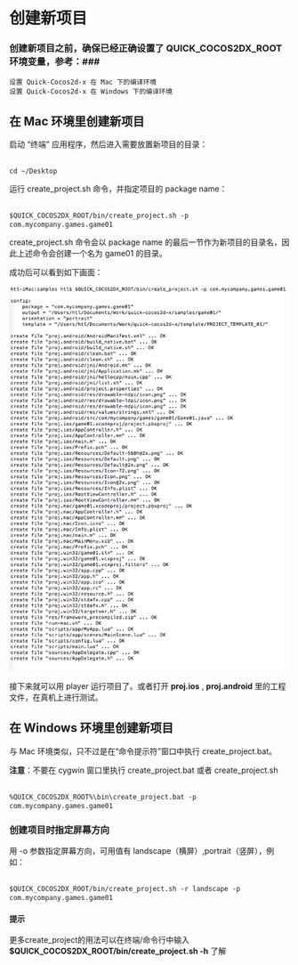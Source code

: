 # 创建新项目 #

### 创建新项目之前，确保已经正确设置了 QUICK_COCOS2DX_ROOT 环境变量，参考：###

	设置 Quick-Cocos2d-x 在 Mac 下的编译环境
	设置 Quick-Cocos2d-x 在 Windows 下的编译环境


## 在 Mac 环境里创建新项目 ##

启动 “终端” 应用程序，然后进入需要放置新项目的目录：

~~~

cd ~/Desktop

~~~

运行 create_project.sh 命令，并指定项目的 package name：

~~~

$QUICK_COCOS2DX_ROOT/bin/create_project.sh -p com.mycompany.games.game01

~~~

create_project.sh 命令会以 package name 的最后一节作为新项目的目录名，因此上述命令会创建一个名为 game01 的目录。

成功后可以看到如下画面： 

![](res/create_new_project_01.png)

接下来就可以用 player 运行项目了。或者打开 **proj.ios** , **proj.android** 里的工程文件，在真机上进行测试。


## 在 Windows 环境里创建新项目 ##

与 Mac 环境类似，只不过是在“命令提示符”窗口中执行 create_project.bat。

**注意**：不要在 cygwin 窗口里执行 create_project.bat 或者 create_project.sh

~~~

%QUICK_COCOS2DX_ROOT%\bin\create_project.bat -p com.mycompany.games.game01

~~~


### 创建项目时指定屏幕方向 ###

用 -o 参数指定屏幕方向，可用值有 landscape（横屏）,portrait（竖屏），例如：

~~~

$QUICK_COCOS2DX_ROOT/bin/create_project.sh -r landscape -p com.mycompany.games.game01

~~~

#### 提示 ####
更多create_project的用法可以在终端/命令行中输入 **$QUICK_COCOS2DX_ROOT/bin/create_project.sh -h** 了解

